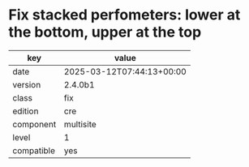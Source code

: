 [//]: # (werk v2)
# Fix stacked perfometers: lower at the bottom, upper at the top

key        | value
---------- | ---
date       | 2025-03-12T07:44:13+00:00
version    | 2.4.0b1
class      | fix
edition    | cre
component  | multisite
level      | 1
compatible | yes


